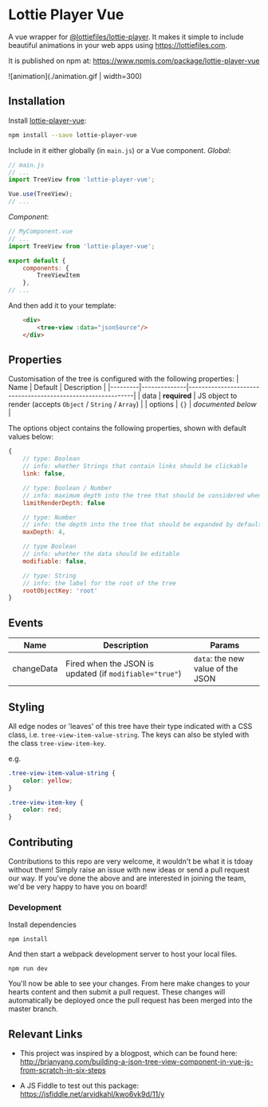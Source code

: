 # Lottie Player Vue
A vue wrapper for [@lottiefiles/lottie-player](https://www.npmjs.com/package/@lottiefiles/lottie-player). It makes it simple to include beautiful animations in your web apps using https://lottiefiles.com.

It is published on npm at: https://www.npmjs.com/package/lottie-player-vue

![animation](./animation.gif | width=300)

## Installation

Install [lottie-player-vue](https://www.npmjs.com/package/lottie-player-vue):
```bash
npm install --save lottie-player-vue
```

Include in it either globally (in `main.js`) or a Vue component.
_Global_:
```js
// main.js
// ...
import TreeView from 'lottie-player-vue';

Vue.use(TreeView);
// ...
```
_Component_:
```js
// MyComponent.vue
// ...
import TreeView from 'lottie-player-vue';

export default {
	components: {
		TreeViewItem
	},
// ...
```

And then add it to your template:
```html
	<div>
		<tree-view :data="jsonSource"/>
	</div>
```

## Properties
Customisation of the tree is configured with the following properties:
| Name    | Default      | Description                                                 |
|---------|--------------|-------------------------------------------------------------|
| data    | **required** | JS object to render (accepts `Object` / `String` / `Array`) |
| options | `{}`         | _documented below_                                          |

The options object contains the following properties, shown with default values below:
```js
{
	// type: Boolean
	// info: whether Strings that contain links should be clickable
	link: false,

	// type: Boolean / Number
	// info: maximum depth into the tree that should be considered when rendering. If set to false will render as many nodes as possible.
	limitRenderDepth: false

	// type: Number
	// info: the depth into the tree that should be expanded by default.
	maxDepth: 4,

	// type Boolean
	// info: whether the data should be editable
	modifiable: false,

	// type: String
	// info: the label for the root of the tree
	rootObjectKey: 'root'
}
```

## Events

| Name       | Description                                              | Params                            |
|------------|----------------------------------------------------------|-----------------------------------|
| changeData | Fired when the JSON is updated (if `modifiable="true"`) | `data`: the new value of the JSON |


## Styling

All edge nodes or 'leaves' of this tree have their type indicated with a CSS class, i.e. `tree-view-item-value-string`. The keys can also be styled with the class `tree-view-item-key`.

e.g.
```css
.tree-view-item-value-string {
	color: yellow;
}

.tree-view-item-key {
	color: red;
}
```

## Contributing
Contributions to this repo are very welcome, it wouldn't be what it is tdoay without them! Simply raise an issue with new ideas or send a pull request our way. If you've done the above and are interested in joining the team, we'd be very happy to have you on board!

### Development

Install dependencies
```
npm install
```

And then start a webpack development server to host your local files.
```
npm run dev
```
You'll now be able to see your changes. From here make changes to your hearts content and then submit a pull request. These changes will automatically be deployed once the pull request has been merged into the master branch.

## Relevant Links
- This project was inspired by a blogpost, which can be found here:
	http://brianyang.com/building-a-json-tree-view-component-in-vue-js-from-scratch-in-six-steps

- A JS Fiddle to test out this package:
	https://jsfiddle.net/arvidkahl/kwo6vk9d/11/y